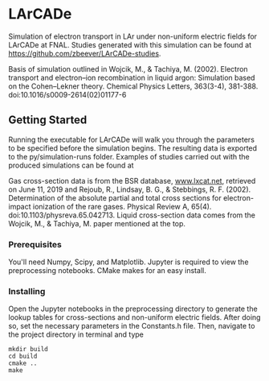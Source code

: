 # LArCADe
Simulation of electron transport in LAr under non-uniform electric fields for LArCADe at FNAL. Studies generated with this simulation can be found at https://github.com/zbeever/LArCADe-studies.

Basis of simulation outlined in Wojcik, M., & Tachiya, M. (2002). Electron transport and electron–ion recombination in liquid argon: Simulation based on the Cohen–Lekner theory. Chemical Physics Letters, 363(3-4), 381-388. doi:10.1016/s0009-2614(02)01177-6

## Getting Started
Running the executable for LArCADe will walk you through the parameters to be specified before the simulation begins. The resulting data is exported to the py/simulation-runs folder. Examples of studies carried out with the produced simulations can be found at 

Gas cross-section data is from the BSR database, www.lxcat.net, retrieved on June 11, 2019 and Rejoub, R., Lindsay, B. G., & Stebbings, R. F. (2002). Determination of the absolute partial and total cross sections for electron-impact ionization of the rare gases. Physical Review A, 65(4). doi:10.1103/physreva.65.042713. Liquid cross-section data comes from the Wojcik, M., & Tachiya, M. paper mentioned at the top.

### Prerequisites
You'll need Numpy, Scipy, and Matplotlib. Jupyter is required to view the preprocessing notebooks. CMake makes for an easy install.

### Installing
Open the Jupyter notebooks in the preprocessing directory to generate the lookup tables for cross-sections and non-uniform electric fields. After doing so, set the necessary parameters in the Constants.h file. Then, navigate to the project directory in terminal and type

```
mkdir build
cd build
cmake ..
make
```